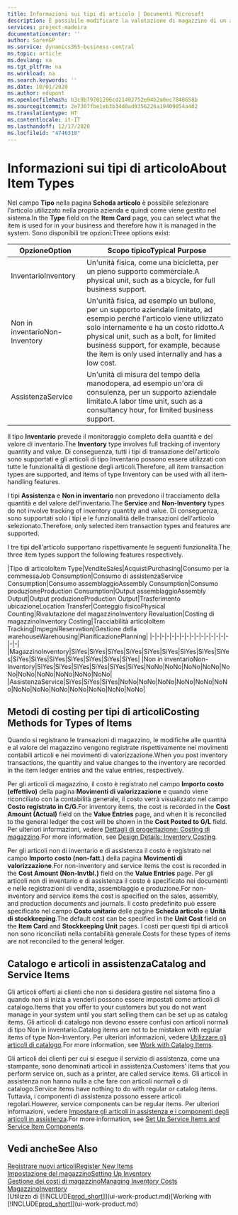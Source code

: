 ```yaml
---
title: Informazioni sui tipi di articolo | Documenti Microsoft
description: È possibile modificare la valutazione di magazzino di un articolo mediante i metodi di costing Media o FIFO, ad esempio, quando i costi degli articoli cambiano per i motivi diversi dalle transazioni.
services: project-madeira
documentationcenter: ''
author: SorenGP
ms.service: dynamics365-business-central
ms.topic: article
ms.devlang: na
ms.tgt_pltfrm: na
ms.workload: na
ms.search.keywords: ''
ms.date: 10/01/2020
ms.author: edupont
ms.openlocfilehash: b3c9b79701296cd21492752e94b2a0ec7848658b
ms.sourcegitcommit: 2e7307fbe1eb3b34d0ad9356226a19409054a402
ms.translationtype: HT
ms.contentlocale: it-IT
ms.lasthandoff: 12/17/2020
ms.locfileid: "4746318"
---
```

# <a name="about-item-types"></a><span data-ttu-id="ee928-103">Informazioni sui tipi di articolo</span><span class="sxs-lookup"><span data-stu-id="ee928-103">About Item Types</span></span>
<span data-ttu-id="ee928-104">Nel campo **Tipo** nella pagina **Scheda articolo** è possibile selezionare l'articolo utilizzato nella propria azienda e quindi come viene gestito nel sistema.</span><span class="sxs-lookup"><span data-stu-id="ee928-104">In the **Type** field on the **Item Card** page, you can select what the item is used for in your business and therefore how it is managed in the system.</span></span> <span data-ttu-id="ee928-105">Sono disponibili tre opzioni:</span><span class="sxs-lookup"><span data-stu-id="ee928-105">Three options exist:</span></span>

|<span data-ttu-id="ee928-106">Opzione</span><span class="sxs-lookup"><span data-stu-id="ee928-106">Option</span></span>|<span data-ttu-id="ee928-107">Scopo tipico</span><span class="sxs-lookup"><span data-stu-id="ee928-107">Typical Purpose</span></span>|
|------|-----------|
|<span data-ttu-id="ee928-108">Inventario</span><span class="sxs-lookup"><span data-stu-id="ee928-108">Inventory</span></span>|<span data-ttu-id="ee928-109">Un'unità fisica, come una bicicletta, per un pieno supporto commerciale.</span><span class="sxs-lookup"><span data-stu-id="ee928-109">A physical unit, such as a bicycle, for full business support.</span></span>|
|<span data-ttu-id="ee928-110">Non in inventario</span><span class="sxs-lookup"><span data-stu-id="ee928-110">Non-Inventory</span></span>|<span data-ttu-id="ee928-111">Un'unità fisica, ad esempio un bullone, per un supporto aziendale limitato, ad esempio perché l'articolo viene utilizzato solo internamente e ha un costo ridotto.</span><span class="sxs-lookup"><span data-stu-id="ee928-111">A physical unit, such as a bolt, for limited business support, for example, because the item is only used internally and has a low cost.</span></span>|
|<span data-ttu-id="ee928-112">Assistenza</span><span class="sxs-lookup"><span data-stu-id="ee928-112">Service</span></span>|<span data-ttu-id="ee928-113">Un'unità di misura del tempo della manodopera, ad esempio un'ora di consulenza, per un supporto aziendale limitato.</span><span class="sxs-lookup"><span data-stu-id="ee928-113">A labor time unit, such as a consultancy hour, for limited business support.</span></span>|

<span data-ttu-id="ee928-114">Il tipo **Inventario** prevede il monitoraggio completo della quantità e del valore di inventario.</span><span class="sxs-lookup"><span data-stu-id="ee928-114">The **Inventory** type involves full tracking of inventory quantity and value.</span></span> <span data-ttu-id="ee928-115">Di conseguenza, tutti i tipi di transazione dell'articolo sono supportati e gli articoli di tipo Inventario possono essere utilizzati con tutte le funzionalità di gestione degli articoli.</span><span class="sxs-lookup"><span data-stu-id="ee928-115">Therefore, all item transaction types are supported, and items of type Inventory can be used with all item-handling features.</span></span>

<span data-ttu-id="ee928-116">I tipi **Assistenza** e **Non in inventario** non prevedono il tracciamento della quantità e del valore dell'inventario.</span><span class="sxs-lookup"><span data-stu-id="ee928-116">The **Service** and **Non-Inventory** types do not involve tracking of inventory quantity and value.</span></span> <span data-ttu-id="ee928-117">Di conseguenza, sono supportati solo i tipi e le funzionalità delle transazioni dell'articolo selezionato.</span><span class="sxs-lookup"><span data-stu-id="ee928-117">Therefore, only selected item transaction types and features are supported.</span></span>

<span data-ttu-id="ee928-118">I tre tipi dell'articolo supportano rispettivamente le seguenti funzionalità.</span><span class="sxs-lookup"><span data-stu-id="ee928-118">The three item types support the following features respectively.</span></span>

|<span data-ttu-id="ee928-119">Tipo di articolo</span><span class="sxs-lookup"><span data-stu-id="ee928-119">Item Type</span></span>|<span data-ttu-id="ee928-120">Vendite</span><span class="sxs-lookup"><span data-stu-id="ee928-120">Sales</span></span>|<span data-ttu-id="ee928-121">Acquisti</span><span class="sxs-lookup"><span data-stu-id="ee928-121">Purchasing</span></span>|<span data-ttu-id="ee928-122">Consumo per la commessa</span><span class="sxs-lookup"><span data-stu-id="ee928-122">Job Consumption</span></span>|<span data-ttu-id="ee928-123">Consumo di assistenza</span><span class="sxs-lookup"><span data-stu-id="ee928-123">Service Consumption</span></span>|<span data-ttu-id="ee928-124">Consumo assemblaggio</span><span class="sxs-lookup"><span data-stu-id="ee928-124">Assembly Consumption</span></span>|<span data-ttu-id="ee928-125">Consumo produzione</span><span class="sxs-lookup"><span data-stu-id="ee928-125">Production Consumption</span></span>|<span data-ttu-id="ee928-126">Output assemblaggio</span><span class="sxs-lookup"><span data-stu-id="ee928-126">Assembly Output</span></span>|<span data-ttu-id="ee928-127">Output produzione</span><span class="sxs-lookup"><span data-stu-id="ee928-127">Production Output</span></span>|<span data-ttu-id="ee928-128">Trasferimento ubicazione</span><span class="sxs-lookup"><span data-stu-id="ee928-128">Location Transfer</span></span>|<span data-ttu-id="ee928-129">Conteggio fisico</span><span class="sxs-lookup"><span data-stu-id="ee928-129">Physical Counting</span></span>|<span data-ttu-id="ee928-130">Rivalutazione del magazzino</span><span class="sxs-lookup"><span data-stu-id="ee928-130">Inventory Revaluation</span></span>|<span data-ttu-id="ee928-131">Costing di magazzino</span><span class="sxs-lookup"><span data-stu-id="ee928-131">Inventory Costing</span></span>|<span data-ttu-id="ee928-132">Tracciabilità articolo</span><span class="sxs-lookup"><span data-stu-id="ee928-132">Item Tracking</span></span>|<span data-ttu-id="ee928-133">Impegni</span><span class="sxs-lookup"><span data-stu-id="ee928-133">Reservation</span></span>|<span data-ttu-id="ee928-134">Gestione della warehouse</span><span class="sxs-lookup"><span data-stu-id="ee928-134">Warehousing</span></span>|<span data-ttu-id="ee928-135">Pianificazione</span><span class="sxs-lookup"><span data-stu-id="ee928-135">Planning</span></span>|
|-|-|-|-|-|-|-|-|-|-|-|-|-|-|-|-|-|-|
|<span data-ttu-id="ee928-136">Magazzino</span><span class="sxs-lookup"><span data-stu-id="ee928-136">Inventory</span></span>|<span data-ttu-id="ee928-137">Sì</span><span class="sxs-lookup"><span data-stu-id="ee928-137">Yes</span></span>|<span data-ttu-id="ee928-138">Sì</span><span class="sxs-lookup"><span data-stu-id="ee928-138">Yes</span></span>|<span data-ttu-id="ee928-139">Sì</span><span class="sxs-lookup"><span data-stu-id="ee928-139">Yes</span></span>|<span data-ttu-id="ee928-140">Sì</span><span class="sxs-lookup"><span data-stu-id="ee928-140">Yes</span></span>|<span data-ttu-id="ee928-141">Sì</span><span class="sxs-lookup"><span data-stu-id="ee928-141">Yes</span></span>|<span data-ttu-id="ee928-142">Sì</span><span class="sxs-lookup"><span data-stu-id="ee928-142">Yes</span></span>|<span data-ttu-id="ee928-143">Sì</span><span class="sxs-lookup"><span data-stu-id="ee928-143">Yes</span></span>|<span data-ttu-id="ee928-144">Sì</span><span class="sxs-lookup"><span data-stu-id="ee928-144">Yes</span></span>|<span data-ttu-id="ee928-145">Sì</span><span class="sxs-lookup"><span data-stu-id="ee928-145">Yes</span></span>|<span data-ttu-id="ee928-146">Sì</span><span class="sxs-lookup"><span data-stu-id="ee928-146">Yes</span></span>|<span data-ttu-id="ee928-147">Sì</span><span class="sxs-lookup"><span data-stu-id="ee928-147">Yes</span></span>|<span data-ttu-id="ee928-148">Sì</span><span class="sxs-lookup"><span data-stu-id="ee928-148">Yes</span></span>|<span data-ttu-id="ee928-149">Sì</span><span class="sxs-lookup"><span data-stu-id="ee928-149">Yes</span></span>|<span data-ttu-id="ee928-150">Sì</span><span class="sxs-lookup"><span data-stu-id="ee928-150">Yes</span></span>|<span data-ttu-id="ee928-151">Sì</span><span class="sxs-lookup"><span data-stu-id="ee928-151">Yes</span></span>|<span data-ttu-id="ee928-152">Sì</span><span class="sxs-lookup"><span data-stu-id="ee928-152">Yes</span></span>|
|<span data-ttu-id="ee928-153">Non in inventario</span><span class="sxs-lookup"><span data-stu-id="ee928-153">Non-Inventory</span></span>|<span data-ttu-id="ee928-154">Sì</span><span class="sxs-lookup"><span data-stu-id="ee928-154">Yes</span></span>|<span data-ttu-id="ee928-155">Sì</span><span class="sxs-lookup"><span data-stu-id="ee928-155">Yes</span></span>|<span data-ttu-id="ee928-156">Sì</span><span class="sxs-lookup"><span data-stu-id="ee928-156">Yes</span></span>|<span data-ttu-id="ee928-157">Sì</span><span class="sxs-lookup"><span data-stu-id="ee928-157">Yes</span></span>|<span data-ttu-id="ee928-158">Sì</span><span class="sxs-lookup"><span data-stu-id="ee928-158">Yes</span></span>|<span data-ttu-id="ee928-159">Sì</span><span class="sxs-lookup"><span data-stu-id="ee928-159">Yes</span></span>|<span data-ttu-id="ee928-160">No</span><span class="sxs-lookup"><span data-stu-id="ee928-160">No</span></span>|<span data-ttu-id="ee928-161">No</span><span class="sxs-lookup"><span data-stu-id="ee928-161">No</span></span>|<span data-ttu-id="ee928-162">No</span><span class="sxs-lookup"><span data-stu-id="ee928-162">No</span></span>|<span data-ttu-id="ee928-163">No</span><span class="sxs-lookup"><span data-stu-id="ee928-163">No</span></span>|<span data-ttu-id="ee928-164">No</span><span class="sxs-lookup"><span data-stu-id="ee928-164">No</span></span>|<span data-ttu-id="ee928-165">No</span><span class="sxs-lookup"><span data-stu-id="ee928-165">No</span></span>|<span data-ttu-id="ee928-166">No</span><span class="sxs-lookup"><span data-stu-id="ee928-166">No</span></span>|<span data-ttu-id="ee928-167">No</span><span class="sxs-lookup"><span data-stu-id="ee928-167">No</span></span>|<span data-ttu-id="ee928-168">No</span><span class="sxs-lookup"><span data-stu-id="ee928-168">No</span></span>|<span data-ttu-id="ee928-169">No</span><span class="sxs-lookup"><span data-stu-id="ee928-169">No</span></span>|
|<span data-ttu-id="ee928-170">Assistenza</span><span class="sxs-lookup"><span data-stu-id="ee928-170">Service</span></span>|<span data-ttu-id="ee928-171">Sì</span><span class="sxs-lookup"><span data-stu-id="ee928-171">Yes</span></span>|<span data-ttu-id="ee928-172">Sì</span><span class="sxs-lookup"><span data-stu-id="ee928-172">Yes</span></span>|<span data-ttu-id="ee928-173">Sì</span><span class="sxs-lookup"><span data-stu-id="ee928-173">Yes</span></span>|<span data-ttu-id="ee928-174">No</span><span class="sxs-lookup"><span data-stu-id="ee928-174">No</span></span>|<span data-ttu-id="ee928-175">No</span><span class="sxs-lookup"><span data-stu-id="ee928-175">No</span></span>|<span data-ttu-id="ee928-176">No</span><span class="sxs-lookup"><span data-stu-id="ee928-176">No</span></span>|<span data-ttu-id="ee928-177">No</span><span class="sxs-lookup"><span data-stu-id="ee928-177">No</span></span>|<span data-ttu-id="ee928-178">No</span><span class="sxs-lookup"><span data-stu-id="ee928-178">No</span></span>|<span data-ttu-id="ee928-179">No</span><span class="sxs-lookup"><span data-stu-id="ee928-179">No</span></span>|<span data-ttu-id="ee928-180">No</span><span class="sxs-lookup"><span data-stu-id="ee928-180">No</span></span>|<span data-ttu-id="ee928-181">No</span><span class="sxs-lookup"><span data-stu-id="ee928-181">No</span></span>|<span data-ttu-id="ee928-182">No</span><span class="sxs-lookup"><span data-stu-id="ee928-182">No</span></span>|<span data-ttu-id="ee928-183">No</span><span class="sxs-lookup"><span data-stu-id="ee928-183">No</span></span>|<span data-ttu-id="ee928-184">No</span><span class="sxs-lookup"><span data-stu-id="ee928-184">No</span></span>|<span data-ttu-id="ee928-185">No</span><span class="sxs-lookup"><span data-stu-id="ee928-185">No</span></span>|<span data-ttu-id="ee928-186">No</span><span class="sxs-lookup"><span data-stu-id="ee928-186">No</span></span>|

## <a name="costing-methods-for-types-of-items"></a><span data-ttu-id="ee928-187">Metodi di costing per tipi di articoli</span><span class="sxs-lookup"><span data-stu-id="ee928-187">Costing Methods for Types of Items</span></span>
<span data-ttu-id="ee928-188">Quando si registrano le transazioni di magazzino, le modifiche alle quantità e al valore del magazzino vengono registrate rispettivamente nei movimenti contabili articoli e nei movimenti di valorizzazione.</span><span class="sxs-lookup"><span data-stu-id="ee928-188">When you post inventory transactions, the quantity and value changes to the inventory are recorded in the item ledger entries and the value entries, respectively.</span></span> 

<span data-ttu-id="ee928-189">Per gli articoli di magazzino, il costo è registrato nel campo **Importo costo (effettivo)** della pagina **Movimenti di valorizzazione** e quando viene riconciliato con la contabilità generale, il costo verrà visualizzato nel campo **Costo registrato in C/G**.</span><span class="sxs-lookup"><span data-stu-id="ee928-189">For inventory items, the cost is recorded in the **Cost Amount (Actual)** field on the **Value Entries** page, and when it is reconciled to the general ledger the cost will be shown in the **Cost Posted to G/L** field.</span></span> <span data-ttu-id="ee928-190">Per ulteriori informazioni, vedere [Dettagli di progettazione: Costing di magazzino](design-details-inventory-costing.md).</span><span class="sxs-lookup"><span data-stu-id="ee928-190">For more information, see [Design Details: Inventory Costing](design-details-inventory-costing.md).</span></span>

<span data-ttu-id="ee928-191">Per gli articoli non di inventario e di assistenza il costo è registrato nel campo **Importo costo (non-fatt.)** della pagina **Movimenti di valorizzazione**.</span><span class="sxs-lookup"><span data-stu-id="ee928-191">For non-inventory and service items the cost is recorded in the **Cost Amount (Non-Invtbl.)** field on the **Value Entries** page.</span></span> <span data-ttu-id="ee928-192">Per gli articoli non di inventario e di assistenza il costo è specificato nei documenti e nelle registrazioni di vendita, assemblaggio e produzione.</span><span class="sxs-lookup"><span data-stu-id="ee928-192">For non-inventory and service items the cost is specified on the sales, assembly, and production documents and journals.</span></span> <span data-ttu-id="ee928-193">Il costo predefinito può essere specificato nel campo **Costo unitario** delle pagine **Scheda articolo** e **Unità di stockkeeping**.</span><span class="sxs-lookup"><span data-stu-id="ee928-193">The default cost can be specified in the **Unit Cost** field on the **Item Card** and **Stockkeeping Unit** pages.</span></span> <span data-ttu-id="ee928-194">I costi per questi tipi di articoli non sono riconciliati nella contabilità generale.</span><span class="sxs-lookup"><span data-stu-id="ee928-194">Costs for these types of items are not reconciled to the general ledger.</span></span> 

## <a name="catalog-and-service-items"></a><span data-ttu-id="ee928-195">Catalogo e articoli in assistenza</span><span class="sxs-lookup"><span data-stu-id="ee928-195">Catalog and Service Items</span></span>
<span data-ttu-id="ee928-196">Gli articoli offerti ai clienti che non si desidera gestire nel sistema fino a quando non si inizia a venderli possono essere impostati come articoli di catalogo.</span><span class="sxs-lookup"><span data-stu-id="ee928-196">Items that you offer to your customers but you do not want manage in your system until you start selling them can be set up as catalog items.</span></span> <span data-ttu-id="ee928-197">Gli articoli di catalogo non devono essere confusi con articoli normali di tipo Non in inventario.</span><span class="sxs-lookup"><span data-stu-id="ee928-197">Catalog items are not to be mistaken with regular items of type Non-Inventory.</span></span> <span data-ttu-id="ee928-198">Per ulteriori informazioni, vedere [Utilizzare gli articoli di catalogo](inventory-how-work-nonstock-items.md).</span><span class="sxs-lookup"><span data-stu-id="ee928-198">For more information, see [Work with Catalog Items](inventory-how-work-nonstock-items.md).</span></span>

<span data-ttu-id="ee928-199">Gli articoli dei clienti per cui si esegue il servizio di assistenza, come una stampante, sono denominati articoli in assistenza.</span><span class="sxs-lookup"><span data-stu-id="ee928-199">Customers' items that you perform service on, such as a printer, are called service items.</span></span> <span data-ttu-id="ee928-200">Gli articoli in assistenza non hanno nulla a che fare con articoli normali o di catalogo.</span><span class="sxs-lookup"><span data-stu-id="ee928-200">Service items have nothing to do with regular or catalog items.</span></span> <span data-ttu-id="ee928-201">Tuttavia, i componenti di assistenza possono essere articoli regolari.</span><span class="sxs-lookup"><span data-stu-id="ee928-201">However, service components can be regular items.</span></span> <span data-ttu-id="ee928-202">Per ulteriori informazioni, vedere [Impostare gli articoli in assistenza e i componenti degli articoli in assistenza](service-how-setup-service-items.md).</span><span class="sxs-lookup"><span data-stu-id="ee928-202">For more information, see [Set Up Service Items and Service Item Components](service-how-setup-service-items.md).</span></span>

## <a name="see-also"></a><span data-ttu-id="ee928-203">Vedi anche</span><span class="sxs-lookup"><span data-stu-id="ee928-203">See Also</span></span>
[<span data-ttu-id="ee928-204">Registrare nuovi articoli</span><span class="sxs-lookup"><span data-stu-id="ee928-204">Register New Items</span></span>](inventory-how-register-new-items.md)  
[<span data-ttu-id="ee928-205">Impostazione del magazzino</span><span class="sxs-lookup"><span data-stu-id="ee928-205">Setting Up Inventory</span></span>](inventory-setup-inventory.md)  
[<span data-ttu-id="ee928-206">Gestione dei costi di magazzino</span><span class="sxs-lookup"><span data-stu-id="ee928-206">Managing Inventory Costs</span></span>](finance-manage-inventory-costs.md)  
[<span data-ttu-id="ee928-207">Magazzino</span><span class="sxs-lookup"><span data-stu-id="ee928-207">Inventory</span></span>](inventory-manage-inventory.md)  
<span data-ttu-id="ee928-208">[Utilizzo di [!INCLUDE[prod_short](includes/prod_short.md)]](ui-work-product.md)</span><span class="sxs-lookup"><span data-stu-id="ee928-208">[Working with [!INCLUDE[prod_short](includes/prod_short.md)]](ui-work-product.md)</span></span>
